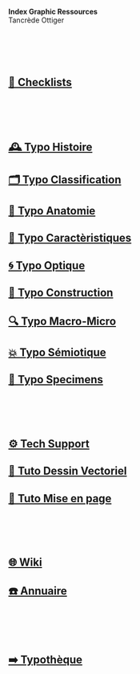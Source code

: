   **Index Graphic Ressources**  
  Tancrède Ottiger
# &nbsp;

<!---
## [🔮 Design Theories]()
## [🏢 Index Grid Systems]()
## [🦚 Index Littérature Visuelle]()
## [⚡ Index Logos]()
## [💼 Portfolio](Student's projects)
--->

## [📝 Checklists](/check-things)
# &nbsp;
## [🕰️ Typo Histoire](/overview-writing-history)
## [🗂️ Typo Classification](/classify-typefaces)
## [🔬 Typo Anatomie](/describe-typefaces)
## [🧬 Typo Caractèristiques](/parameter-typefaces)
## [🌀 Typo Optique](/correct-typeface)
## [🔨 Typo Construction](/construct-typeface)
## [🔍 Typo Macro-Micro]()
## [💥 Typo Sémiotique](/denote-typefaces)
## [🧪 Typo Specimens]()
# &nbsp;
## [⚙️ Tech Support](/support-technology)
## [📐 Tuto Dessin Vectoriel](/)
## [📄 Tuto Mise en page](/)
# &nbsp;
## [🌐 Wiki](/index-graphic-terminology)
## [☎️ Annuaire](/index-designers)
# &nbsp;
## [➡️ Typothèque](http://typo.eracom.ch)
